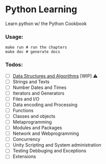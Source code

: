 Python Learning
===============

Learn python w/ the Python Cookbook

### Usage:

```
make run # run the chapters
make doc # generate docs
```

### Todos:

- [ ] [Data Structures and Algorithms](https://rawgit.com/xouabita/python-learning/master/docs/chap_1.html) [WIP] :warning:
- [ ] Strings and Texts
- [ ] Number Dates and Times
- [ ] Iterators and Generators
- [ ] Files and I/O
- [ ] Data encoding and Processing
- [ ] Functions
- [ ] Classes and objects
- [ ] Metaprogramming
- [ ] Modules and Packages
- [ ] Network and Webprogramming
- [ ] Concurrency
- [ ] Unity Scripting and System administration
- [ ] Testing Debbuging and Exceptions
- [ ] Extensions
